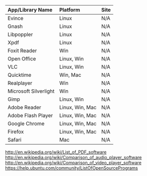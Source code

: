 | **App/Library Name** | **Platform** | **Site** |
|:---------------------|:-------------|:---------|
| Evince               | Linux        | N/A      |
| Gnash                | Linux        | N/A      |
| Libpoppler           | Linux        | N/A      |
| Xpdf                 | Linux        | N/A      |
| Foxit Reader         | Win          | N/A      |
| Open Office          | Linux, Win   | N/A      |
| VLC                  | Linux, Win   | N/A      |
| Quicktime            | Win, Mac     | N/A      |
| Realplayer           | Win          | N/A      |
| Microsoft Silverlight | Win          | N/A      |
| Gimp                 | Linux, Win   | N/A      |
| Adobe Reader         | Linux, Win, Mac | N/A      |
| Adobe Flash Player   | Linux, Win, Mac | N/A      |
| Google Chrome        | Linux, Win, Mac | N/A      |
| Firefox              | Linux, Win, Mac | N/A      |
| Safari               | Mac          | N/A      |



http://en.wikipedia.org/wiki/List_of_PDF_software <br>
<a href='http://en.wikipedia.org/wiki/Comparison_of_audio_player_software'>http://en.wikipedia.org/wiki/Comparison_of_audio_player_software</a> <br>
<a href='http://en.wikipedia.org/wiki/Comparison_of_video_player_software'>http://en.wikipedia.org/wiki/Comparison_of_video_player_software</a> <br>
<a href='https://help.ubuntu.com/community/ListOfOpenSourcePrograms'>https://help.ubuntu.com/community/ListOfOpenSourcePrograms</a>